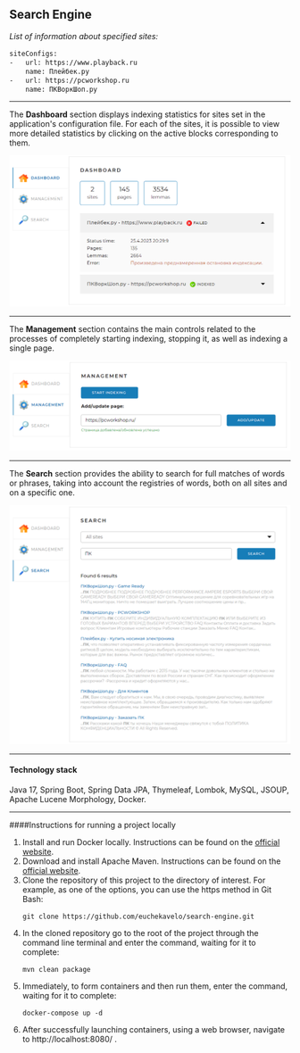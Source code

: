## Search Engine

_List of information about specified sites:_
```
siteConfigs:
-   url: https://www.playback.ru
    name: Плейбек.ру
-   url: https://pcworkshop.ru
    name: ПКВоркШоп.ру
```



***
The <strong>Dashboard</strong> section displays indexing statistics for sites set in the application's configuration file.
For each of the sites, it is possible to view more detailed statistics by clicking on the active blocks corresponding to them.

![](/screenshots/Dashboard.PNG)


***
The <strong>Management</strong> section contains the main controls related to the processes of completely starting indexing, stopping it, as well as indexing a single page.

![](/screenshots/Management.PNG)

***
The <strong>Search</strong> section provides the ability to search for full matches of words or phrases, taking into account the registries of words, both on all sites and on a specific one.

![](/screenshots/Search.PNG)

***
#### Technology stack
Java 17, Spring Boot, Spring Data JPA, Thymeleaf, Lombok, MySQL, JSOUP, Apache Lucene Morphology, Docker.

***
####Instructions for running a project locally
1. Install and run Docker locally. Instructions can be found on the [official website](https://docs.docker.com/engine/install/).
2. Download and install Apache Maven. Instructions can be found on the [official website](https://maven.apache.org/index.html).
3. Clone the repository of this project to the directory of interest.
    For example, as one of the options, you can use the https method in Git Bash:
    ```
    git clone https://github.com/euchekavelo/search-engine.git
    ```
4. In the cloned repository go to the root of the project through the command line terminal and enter the command, waiting for it to complete:
    ```
    mvn clean package
    ```
5. Immediately, to form containers and then run them, enter the command, waiting for it to complete:
    ```
    docker-compose up -d
    ```
6. After successfully launching containers, using a web browser, navigate to http://localhost:8080/ .